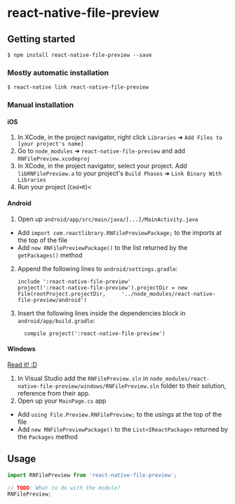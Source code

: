 
# react-native-file-preview

## Getting started

`$ npm install react-native-file-preview --save`

### Mostly automatic installation

`$ react-native link react-native-file-preview`

### Manual installation


#### iOS

1. In XCode, in the project navigator, right click `Libraries` ➜ `Add Files to [your project's name]`
2. Go to `node_modules` ➜ `react-native-file-preview` and add `RNFilePreview.xcodeproj`
3. In XCode, in the project navigator, select your project. Add `libRNFilePreview.a` to your project's `Build Phases` ➜ `Link Binary With Libraries`
4. Run your project (`Cmd+R`)<

#### Android

1. Open up `android/app/src/main/java/[...]/MainActivity.java`
  - Add `import com.reactlibrary.RNFilePreviewPackage;` to the imports at the top of the file
  - Add `new RNFilePreviewPackage()` to the list returned by the `getPackages()` method
2. Append the following lines to `android/settings.gradle`:
    ```
    include ':react-native-file-preview'
    project(':react-native-file-preview').projectDir = new File(rootProject.projectDir, 	'../node_modules/react-native-file-preview/android')
    ```
3. Insert the following lines inside the dependencies block in `android/app/build.gradle`:
    ```
      compile project(':react-native-file-preview')
    ```

#### Windows
[Read it! :D](https://github.com/ReactWindows/react-native)

1. In Visual Studio add the `RNFilePreview.sln` in `node_modules/react-native-file-preview/windows/RNFilePreview.sln` folder to their solution, reference from their app.
2. Open up your `MainPage.cs` app
  - Add `using File.Preview.RNFilePreview;` to the usings at the top of the file
  - Add `new RNFilePreviewPackage()` to the `List<IReactPackage>` returned by the `Packages` method


## Usage
```javascript
import RNFilePreview from 'react-native-file-preview';

// TODO: What to do with the module?
RNFilePreview;
```
